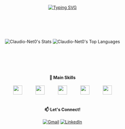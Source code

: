 <div align="center">

<!-- Mensagem de Apresentação -->
  [![Typing SVG](https://readme-typing-svg.herokuapp.com?font=Fira+Code&weight=300&size=25&pause=1000&color=F7F7F7&center=true&vCenter=true&width=800&lines=Hello%2C+my+name+is+Cl%C3%A1udio+Neto+;I'm+a+Back-End+Developer+From+Brazil;Welcome+to+my+Backyard)](https://git.io/typing-svg)
  
<br />
<br />
<br />
<br />

<!-- Github Stats -->
![Claudio-Net0's Stats](https://github-readme-stats.vercel.app/api?username=Claudio-Net0&theme=graywhite&show_icons=true&hide_border=true&count_private=true&layout=compact)
![Claudio-Net0's Top Languages](https://github-readme-stats.vercel.app/api/top-langs/?username=Claudio-Net0&theme=graywhite&show_icons=true&hide_border=true&layout=compact)

<br />
<br />
<br />
<br />

#### 🚀 Main Skills

<!-- PNG skills -->
 <img src="https://cdn.jsdelivr.net/gh/devicons/devicon@latest/icons/php/php-original.svg" width="30px" hspace="20">
 <img src="https://cdn.jsdelivr.net/gh/devicons/devicon@latest/icons/python/python-original.svg" width="30px" hspace="20">
 <img src="https://cdn.jsdelivr.net/gh/devicons/devicon@latest/icons/mysql/mysql-original.svg" width="30px" hspace="20">
 <img src="https://cdn.jsdelivr.net/gh/devicons/devicon@latest/icons/git/git-original.svg" width="30px" hspace="20">
 <img src="https://cdn.jsdelivr.net/gh/devicons/devicon@latest/icons/github/github-original.svg" width="30px" hspace="20">

<br />
<br />

#### 📫 Let's Connect!

<!-- Contact -->
[![Gmail](https://img.shields.io/badge/Gmail-D14836?style=for-the-badge&logo=gmail&logoColor=white)](mailto:claudioneto39@gmail.com)
[![LinkedIn](https://img.shields.io/badge/LinkedIn-0077B5?style=for-the-badge&logo=linkedin&logoColor=white)](https://linkedin.com/in/cláudio-neto-72b51b158)

</div>
